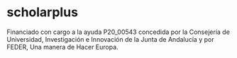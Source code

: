 # scholarplus

Financiado con cargo a la ayuda P20_00543 concedida por la Consejería de Universidad, Investigación e Innovación de la Junta de Andalucía y por FEDER, Una manera de Hacer Europa.
